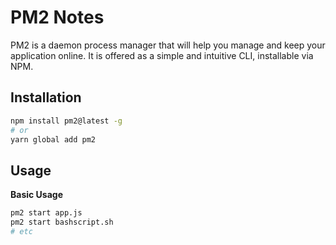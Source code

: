 # PM2 Notes

PM2 is a daemon process manager that will help you manage and keep your application online. It is offered as a simple and intuitive CLI, installable via NPM.


## Installation

```sh
npm install pm2@latest -g
# or
yarn global add pm2
```


## Usage

**Basic Usage**

```sh
pm2 start app.js
pm2 start bashscript.sh
# etc
```
